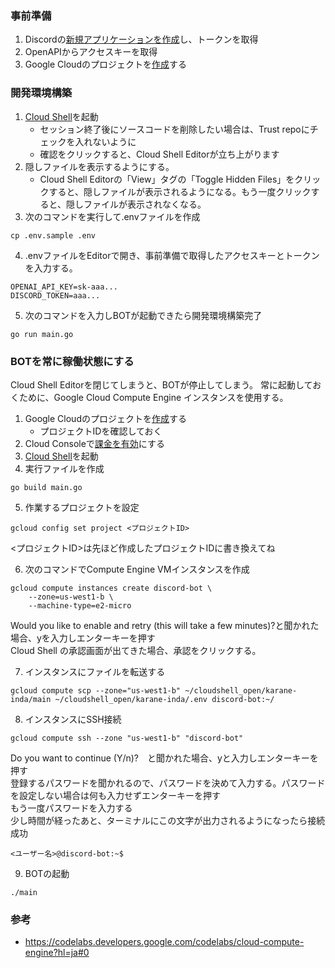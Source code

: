 ### 事前準備
1. Discordの[新規アプリケーションを作成](https://discord.com/developers/)し、トークンを取得
2. OpenAPIからアクセスキーを取得
1. Google Cloudのプロジェクトを[作成](https://console.cloud.google.com/projectcreate)する

### 開発環境構築
1. [Cloud Shell](https://console.cloud.google.com/cloudshell/open?git_repo=https://github.com/aopontann/karane-inda)を起動
    - セッション終了後にソースコードを削除したい場合は、Trust repoにチェックを入れないように
    - 確認をクリックすると、Cloud Shell Editorが立ち上がります
2. 隠しファイルを表示するようにする。
    - Cloud Shell Editorの「View」タグの「Toggle Hidden Files」をクリックすると、隠しファイルが表示されるようになる。もう一度クリックすると、隠しファイルが表示されなくなる。
3. 次のコマンドを実行して.envファイルを作成
```
cp .env.sample .env
```
4. .envファイルをEditorで開き、事前準備で取得したアクセスキーとトークンを入力する。
```
OPENAI_API_KEY=sk-aaa...
DISCORD_TOKEN=aaa...
```
5. 次のコマンドを入力しBOTが起動できたら開発環境構築完了
```
go run main.go
```

### BOTを常に稼働状態にする
Cloud Shell Editorを閉じてしまうと、BOTが停止してしまう。
常に起動しておくために、Google Cloud Compute Engine インスタンスを使用する。
1. Google Cloudのプロジェクトを[作成](https://console.cloud.google.com/projectcreate)する
    - プロジェクトIDを確認しておく
2. Cloud Consoleで[課金を有効](https://console.cloud.google.com/billing?hl=ja)にする
3. [Cloud Shell](https://console.cloud.google.com/cloudshell/open?git_repo=https://github.com/aopontann/karane-inda)を起動
4. 実行ファイルを作成
```
go build main.go
```

5. 作業するプロジェクトを設定
```
gcloud config set project <プロジェクトID>
```
<プロジェクトID>は先ほど作成したプロジェクトIDに書き換えてね

6. 次のコマンドでCompute Engine VMインスタンスを作成
```
gcloud compute instances create discord-bot \
    --zone=us-west1-b \
    --machine-type=e2-micro
```
Would you like to enable and retry (this will take a few minutes)?と聞かれた場合、yを入力しエンターキーを押す  
Cloud Shell の承認画面が出てきた場合、承認をクリックする。

7. インスタンスにファイルを転送する
```
gcloud compute scp --zone="us-west1-b" ~/cloudshell_open/karane-inda/main ~/cloudshell_open/karane-inda/.env discord-bot:~/
```

8. インスタンスにSSH接続
```
gcloud compute ssh --zone "us-west1-b" "discord-bot" 
```
Do you want to continue (Y/n)?　と聞かれた場合、yと入力しエンターキーを押す  
登録するパスワードを聞かれるので、パスワードを決めて入力する。パスワードを設定しない場合は何も入力せずエンターキーを押す  
もう一度パスワードを入力する  
少し時間が経ったあと、ターミナルにこの文字が出力されるようになったら接続成功
```
<ユーザー名>@discord-bot:~$
```

9. BOTの起動
```
./main
```

### 参考
- https://codelabs.developers.google.com/codelabs/cloud-compute-engine?hl=ja#0